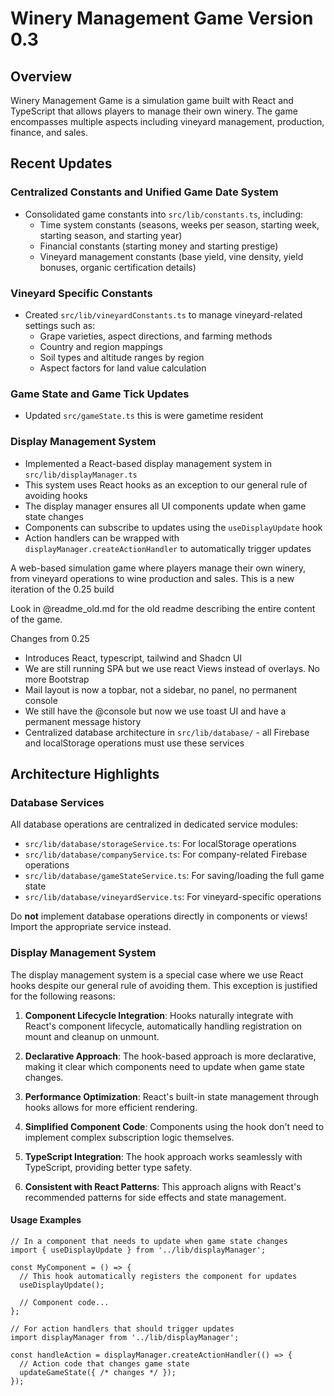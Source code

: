 # Winery Management Game Version 0.3

## Overview

Winery Management Game is a simulation game built with React and TypeScript that allows players to manage their own winery. The game encompasses multiple aspects including vineyard management, production, finance, and sales.

## Recent Updates

### Centralized Constants and Unified Game Date System
- Consolidated game constants into `src/lib/constants.ts`, including:
  - Time system constants (seasons, weeks per season, starting week, starting season, and starting year)
  - Financial constants (starting money and starting prestige)
  - Vineyard management constants (base yield, vine density, yield bonuses, organic certification details)

### Vineyard Specific Constants
- Created `src/lib/vineyardConstants.ts` to manage vineyard-related settings such as:
  - Grape varieties, aspect directions, and farming methods
  - Country and region mappings
  - Soil types and altitude ranges by region
  - Aspect factors for land value calculation

### Game State and Game Tick Updates
- Updated `src/gameState.ts` this is were gametime resident 

### Display Management System
- Implemented a React-based display management system in `src/lib/displayManager.ts`
- This system uses React hooks as an exception to our general rule of avoiding hooks
- The display manager ensures all UI components update when game state changes
- Components can subscribe to updates using the `useDisplayUpdate` hook
- Action handlers can be wrapped with `displayManager.createActionHandler` to automatically trigger updates

A web-based simulation game where players manage their own winery, from vineyard operations to wine production and sales.
This is a new iteration of the 0.25 build

Look in @readme_old.md for the old readme describing the entire content of the game. 

Changes from 0.25
 - Introduces React, typescript, tailwind and Shadcn UI
 - We are still running SPA but we use react Views instead of overlays. No more Bootstrap
 - Mail layout is now a topbar, not a sidebar, no panel, no permanent console
 - We still have the @console but now we use toast UI and have a permanent message history
 - Centralized database architecture in `src/lib/database/` - all Firebase and localStorage operations must use these services

## Architecture Highlights

### Database Services
All database operations are centralized in dedicated service modules:
- `src/lib/database/storageService.ts`: For localStorage operations
- `src/lib/database/companyService.ts`: For company-related Firebase operations 
- `src/lib/database/gameStateService.ts`: For saving/loading the full game state
- `src/lib/database/vineyardService.ts`: For vineyard-specific operations

Do **not** implement database operations directly in components or views! Import the appropriate service instead.

### Display Management System

The display management system is a special case where we use React hooks despite our general rule of avoiding them. This exception is justified for the following reasons:

1. **Component Lifecycle Integration**: Hooks naturally integrate with React's component lifecycle, automatically handling registration on mount and cleanup on unmount.

2. **Declarative Approach**: The hook-based approach is more declarative, making it clear which components need to update when game state changes.

3. **Performance Optimization**: React's built-in state management through hooks allows for more efficient rendering.

4. **Simplified Component Code**: Components using the hook don't need to implement complex subscription logic themselves.

5. **TypeScript Integration**: The hook approach works seamlessly with TypeScript, providing better type safety.

6. **Consistent with React Patterns**: This approach aligns with React's recommended patterns for side effects and state management.

#### Usage Examples

```tsx
// In a component that needs to update when game state changes
import { useDisplayUpdate } from '../lib/displayManager';

const MyComponent = () => {
  // This hook automatically registers the component for updates
  useDisplayUpdate();
  
  // Component code...
};

// For action handlers that should trigger updates
import displayManager from '../lib/displayManager';

const handleAction = displayManager.createActionHandler(() => {
  // Action code that changes game state
  updateGameState({ /* changes */ });
});
```